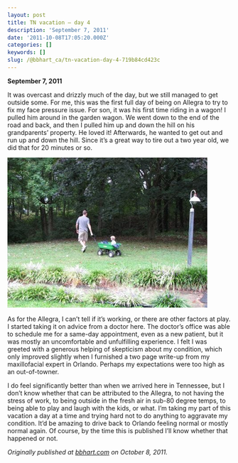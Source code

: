 ```yaml
---
layout: post
title: TN vacation — day 4
description: 'September 7, 2011'
date: '2011-10-08T17:05:20.000Z'
categories: []
keywords: []
slug: /@bbhart_ca/tn-vacation-day-4-719b84cd423c
---
```


**September 7, 2011**

It was overcast and drizzly much of the day, but we still managed to get outside some. For me, this was the first full day of being on Allegra to try to fix my face pressure issue. For son, it was his first time riding in a wagon! I pulled him around in the garden wagon. We went down to the end of the road and back, and then I pulled him up and down the hill on his grandparents’ property. He loved it! Afterwards, he wanted to get out and run up and down the hill. Since it’s a great way to tire out a two year old, we did that for 20 minutes or so.

![](/assets/0__ydqhKLYptTAUGX__J.jpg)

As for the Allegra, I can’t tell if it’s working, or there are other factors at play. I started taking it on advice from a doctor here. The doctor’s office was able to schedule me for a same-day appointment, even as a new patient, but it was mostly an uncomfortable and unfulfilling experience. I felt I was greeted with a generous helping of skepticism about my condition, which only improved slightly when I furnished a two page write-up from my maxillofacial expert in Orlando. Perhaps my expectations were too high as an out-of-towner.

I do feel significantly better than when we arrived here in Tennessee, but I don’t know whether that can be attributed to the Allegra, to not having the stress of work, to being outside in the fresh air in sub-80 degree temps, to being able to play and laugh with the kids, or what. I’m taking my part of this vacation a day at a time and trying hard not to do anything to aggravate my condition. It’d be amazing to drive back to Orlando feeling normal or mostly normal again. Of course, by the time this is published I’ll know whether that happened or not.

_Originally published at_ [_bbhart.com_](https://bbhart.com/tn-vacation-day-4-a5fd0cc78f31) _on October 8, 2011._
